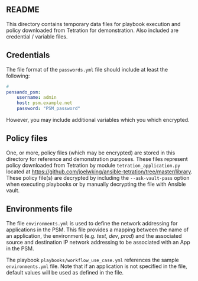 README
------

This directory contains temporary data files for playbook execution and policy downloaded from Tetration for demonstration. Also included are credential / variable files.

## Credentials
The file format of the `passwords.yml` file should include at least the following:

```yaml
#
pensando_psm:
    username: admin
    host: psm.example.net
    password: "PSM_password"

```

However, you may include additional variables which you which encrypted.

## Policy files
One, or more, policy files (which may be encrypted) are stored in this directory for reference and demonstration purposes. These files represent policy downloaded from Tetration by module `tetration_application.py` located at https://github.com/joelwking/ansible-tetration/tree/master/library. These policy file(s) are decrypted by including the `--ask-vault-pass` option when executing playbooks or by manually decrypting the file with Ansible vault.

## Environments file
The file `environments.yml` is used to define the network addressing for applications in the PSM. This file provides a mapping between the name of an application, the environment (e.g. *test*, *dev*, *prod*) and the associated source and destination IP network addressing to be associated with an App in the PSM.

The playbook `playbooks/workflow_use_case.yml` references the sample `environments.yml` file. Note that if an application is not specified in the file, default values will be used as defined in the file. 